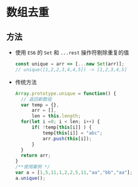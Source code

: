 # 数组去重

## 方法

+ 使用 `ES6` 的 `Set` 和 `...rest` 操作符剔除重复的值

  ```js
  const unique = arr => [...new Set(arr)];
  // unique([1,2,2,3,4,4,5]) -> [1,2,3,4,5]
  ```

+ 传统方法

  ```js
  Array.prototype.unique = function() {
    // 返回新数组
    var temp = {},
        arr = [],
        len = this.length;
    for(let i =0; i < len; i++) {
        if( !temp[this[i]] ) {
            temp[this[i]] = "abc";
            arr.push(this[i]);
        }
    }
    return arr;
  }
  /**使用案例 */
  var a = [1,5,11,1,2,2,5,11,"aa","bb","aa"];
  a.unique();
  ```
